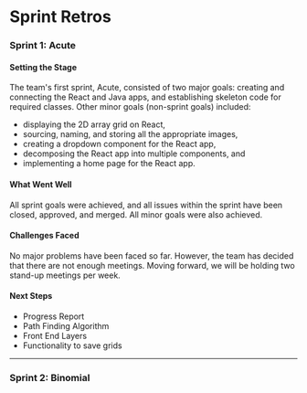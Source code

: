 # Sprint Retros

### Sprint 1: Acute

#### Setting the Stage
The team's first sprint, Acute, consisted of two major goals: creating and connecting the React and Java apps, and establishing skeleton code for required classes. Other minor goals (non-sprint goals) included: 
- displaying the 2D array grid on React,
- sourcing, naming, and storing all the appropriate images,
- creating a dropdown component for the React app,
- decomposing the React app into multiple components, and
- implementing a home page for the React app.


#### What Went Well
All sprint goals were achieved, and all issues within the sprint have been closed, approved, and merged. All minor goals were also achieved.

#### Challenges Faced
No major problems have been faced so far. However, the team has decided that there are not enough meetings. Moving forward, we will be holding two stand-up meetings per week.

#### Next Steps

- Progress Report
- Path Finding Algorithm
- Front End Layers
- Functionality to save grids

-----------------------------------------------------------------

### Sprint 2: Binomial
